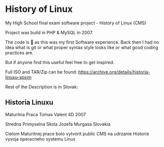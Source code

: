 # History of Linux

My High School final exam software project - History of Linux (CMS)

Project was build in PHP & MySQL in 2007.

The code is :hankey: as this was my first Software experience.
Back then I had no idea what is
git or what proper syntax style looks like or what good coding practices are.

But if anyone find this useful feel free to get inspired.

Full ISO and TAR/Zip can be found:
https://archive.org/details/historia-linuxu-spsjm

Rest of the Description is in Slovak:

## Historia Linuxu

Maturitna Praca Tomas Valent 4D 2007

Stredna Primyselna Skola Jozefa Murgasa Slovakia

Cielom Maturitnej prace bolo vytvorit public CMS na udrzanie Historie
vyvoja operacneho systemu Linux

